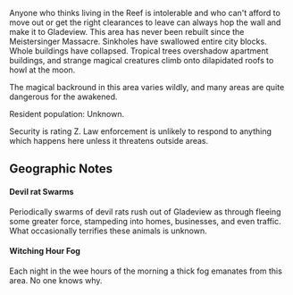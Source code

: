 Anyone who thinks living in the Reef is intolerable and who can't afford to move out or get the right clearances to leave can always hop the wall and make it to Gladeview. This area has never been rebuilt since the Meistersinger Massacre. Sinkholes have swallowed entire city blocks. Whole buildings have collapsed. Tropical trees overshadow apartment buildings, and strange magical creatures climb onto dilapidated roofs to howl at the moon.   
  
The magical backround in this area varies wildly, and many areas are quite dangerous for the awakened.   
  
Resident population: Unknown.   
  
Security is rating Z. Law enforcement is unlikely to respond to anything which happens here unless it threatens outside areas.

## Geographic Notes

#### Devil rat Swarms

Periodically swarms of devil rats rush out of Gladeview as through fleeing some greater force, stampeding into homes, businesses, and even traffic. What occasionally terrifies these animals is unknown.

#### Witching Hour Fog

Each night in the wee hours of the morning a thick fog emanates from this area. No one knows why.